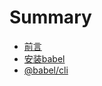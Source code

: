 # Summary

* [前言](README.md)
* [安装babel](chapter1/README.md)
 * [@babel/cli](chapter1/chapter1.md)
 
